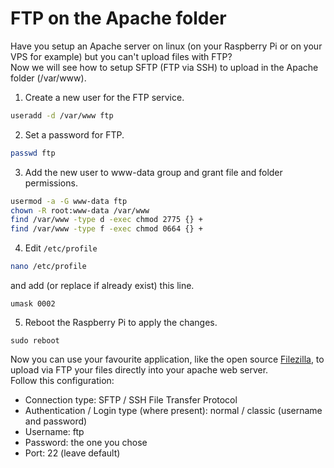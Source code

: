 # FTP on the Apache folder
Have you setup an Apache server on linux (on your Raspberry Pi or on your VPS for example) but you can't upload files with FTP?  
Now we will see how to setup SFTP (FTP via SSH) to upload in the Apache folder (/var/www).

1. Create a new user for the FTP service.
  ```bash
  useradd -d /var/www ftp
  ```
2. Set a password for FTP.
  ```bash
  passwd ftp
  ```
3. Add the new user to www-data group and grant file and folder permissions.
  ```bash
  usermod -a -G www-data ftp
  chown -R root:www-data /var/www
  find /var/www -type d -exec chmod 2775 {} +
  find /var/www -type f -exec chmod 0664 {} +
  ```
4. Edit `/etc/profile`
  ```bash
  nano /etc/profile
  ```
  and add (or replace if already exist) this line.
  ```
  umask 0002
  ```
5. Reboot the Raspberry Pi to apply the changes.
  ```
  sudo reboot
  ```

Now you can use your favourite application, like the open source [Filezilla](https://fileZilla-project.org/), to upload via FTP your files directly into your apache web server.  
Follow this configuration:
- Connection type: SFTP / SSH File Transfer Protocol
- Authentication / Login type (where present): normal / classic (username and password)
- Username: ftp
- Password: the one you chose
- Port: 22 (leave default)